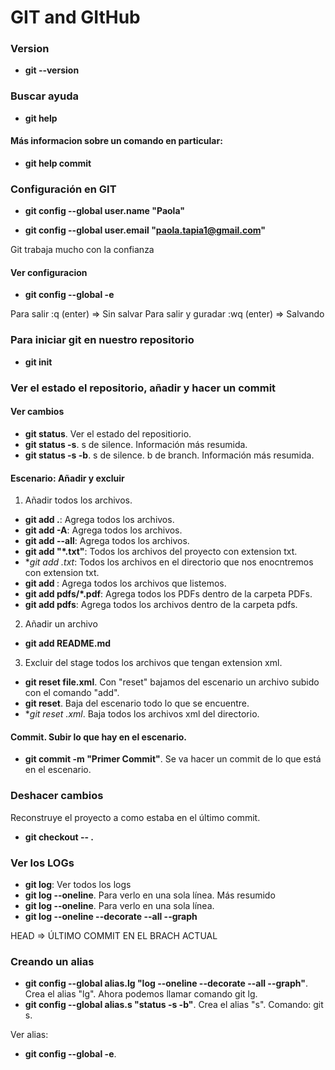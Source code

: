 # GIT and GItHub

### Version
* **git --version**

### Buscar ayuda
* **git help**

#### Más informacion sobre un comando en particular:
* **git help commit**

### Configuración en GIT
* **git config --global user.name "Paola"**

* **git config --global user.email "paola.tapia1@gmail.com"**

Git trabaja mucho con la confianza

#### Ver configuracion
* **git config --global -e**

Para salir :q (enter) => Sin salvar
Para salir y guradar :wq (enter) => Salvando

### Para iniciar git en nuestro repositorio
* **git init**

### Ver el estado el repositorio, añadir y hacer un commit

#### Ver cambios
* **git status**. Ver el estado del repositiorio. 
* **git status -s**. s de silence. Información más resumida.
* **git status -s -b**. s de silence. b de branch. Información más resumida.

#### Escenario: Añadir y excluir
1. Añadir todos los archivos.
* **git add .**:  Agrega todos los archivos.
* **git add -A**: Agrega todos los archivos.
* **git add --all**: Agrega todos los archivos.
* **git add "*.txt"**: Todos los archivos del proyecto con extension txt.
* **git add *.txt**: Todos los archivos en el directorio que nos enocntremos con extension txt.
* **git add <lista de archivos>**: Agrega todos los archivos que listemos.
* **git add pdfs/*.pdf**: Agrega todos los PDFs dentro de la carpeta PDFs.
* **git add pdfs**: Agrega todos los archivos dentro de la carpeta pdfs.

2. Añadir un archivo
* **git add README.md**

3. Excluir del stage todos los archivos que tengan extension xml.
* **git reset file.xml**. Con "reset" bajamos del escenario un archivo subido con el comando "add". 
* **git reset**. Baja del escenario todo lo que se encuentre.
* **git reset *.xml**. Baja todos los archivos xml del directorio.

#### Commit. Subir lo que hay en el escenario.
* **git commit -m "Primer Commit"**. Se va hacer un commit de lo que está en el escenario.

### Deshacer cambios
Reconstruye el proyecto a como estaba en el último commit.
* **git checkout -- .**

### Ver los LOGs
* **git log**: Ver todos los logs
* **git log --oneline**. Para verlo en una sola línea. Más resumido
* **git log --oneline**. Para verlo en una sola línea.
* **git log --oneline --decorate --all --graph**

HEAD => ÚLTIMO COMMIT EN EL BRACH ACTUAL

### Creando un alias
* **git config --global alias.lg "log --oneline --decorate --all --graph"**. Crea el alias "lg". Ahora podemos llamar comando git lg.
* **git config --global alias.s "status -s -b"**. Crea el alias "s". Comando: git s.

Ver alias:
* **git config --global -e**.









